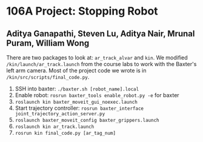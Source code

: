 # 106A Project: Stopping Robot
## Aditya Ganapathi, Steven Lu, Aditya Nair, Mrunal Puram, William Wong

There are two packages to look at: `ar_track_alvar` and `kin`.
We modified `/kin/launch/ar_track.launch` from the course labs to work with the Baxter's left arm camera. Most of the project code we wrote is in `/kin/src/scripts/final_code.py`.

1. SSH into baxter: `./baxter.sh [robot_name].local`
2. Enable robot: `rosrun baxter_tools enable_robot.py -e` for baxter
3. `roslaunch kin baxter_moveit_gui_noexec.launch`
4. Start trajectory controller: `rosrun baxter_interface joint_trajectory_action_server.py`
5. `roslaunch baxter_moveit_config baxter_grippers.launch`
6. `roslaunch kin ar_track.launch`
7. `rosrun kin final_code.py [ar_tag_num]`
